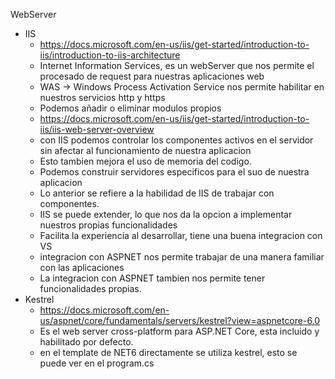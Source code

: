 WebServer
- IIS
    - https://docs.microsoft.com/en-us/iis/get-started/introduction-to-iis/introduction-to-iis-architecture
    - Internet Information Services, es un webServer que nos permite el procesado de request para nuestras aplicaciones web
    - WAS -> Windows Process Activation Service nos permite habilitar en nuestros servicios http y https
    - Podemos añadir o eliminar modulos propios
    - https://docs.microsoft.com/en-us/iis/get-started/introduction-to-iis/iis-web-server-overview
    - con IIS podemos controlar los componentes activos en el servidor sin afectar al funcionamiento de nuestra aplicacion
    - Esto tambien mejora el uso de memoria del codigo.
    - Podemos construir servidores especificos para el suo de nuestra aplicacion
    - Lo anterior se refiere a la habilidad de IIS de trabajar con componentes.
    - IIS se puede extender, lo que nos da la opcion a implementar nuestros propias funcionalidades
    - Facilita la experiencia al desarrollar, tiene una buena integracion con VS
    - integracion con ASPNET nos permite trabajar de una manera familiar con las aplicaciones
    - La integracion con ASPNET tambien nos permite tener funcionalidades propias.
- Kestrel
    - https://docs.microsoft.com/en-us/aspnet/core/fundamentals/servers/kestrel?view=aspnetcore-6.0
    - Es el web server cross-platform para ASP.NET Core, esta incluido y habilitado por defecto.
    - en el template de NET6 directamente se utiliza kestrel, esto se puede ver en el program.cs